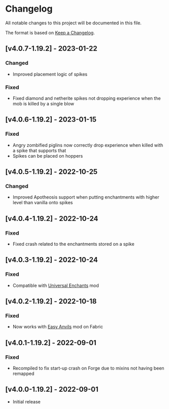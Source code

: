 # Changelog
All notable changes to this project will be documented in this file.

The format is based on [Keep a Changelog].

## [v4.0.7-1.19.2] - 2023-01-22
### Changed
- Improved placement logic of spikes
### Fixed
- Fixed diamond and netherite spikes not dropping experience when the mob is killed by a single blow

## [v4.0.6-1.19.2] - 2023-01-15
### Fixed
- Angry zombified piglins now correctly drop experience when killed with a spike that supports that
- Spikes can be placed on hoppers

## [v4.0.5-1.19.2] - 2022-10-25
### Changed
- Improved Apotheosis support when putting enchantments with higher level than vanilla onto spikes

## [v4.0.4-1.19.2] - 2022-10-24
### Fixed
- Fixed crash related to the enchantments stored on a spike

## [v4.0.3-1.19.2] - 2022-10-24
### Fixed
- Compatible with [Universal Enchants] mod

## [v4.0.2-1.19.2] - 2022-10-18
### Fixed
- Now works with [Easy Anvils] mod on Fabric

## [v4.0.1-1.19.2] - 2022-09-01
### Fixed
- Recompiled to fix start-up crash on Forge due to mixins not having been remapped

## [v4.0.0-1.19.2] - 2022-09-01
- Initial release

[Keep a Changelog]: https://keepachangelog.com/en/1.0.0/
[Easy Anvils]: https://www.curseforge.com/minecraft/mc-mods/easy-anvils
[Universal Enchants]: https://www.curseforge.com/minecraft/mc-mods/universal-enchants-forge
